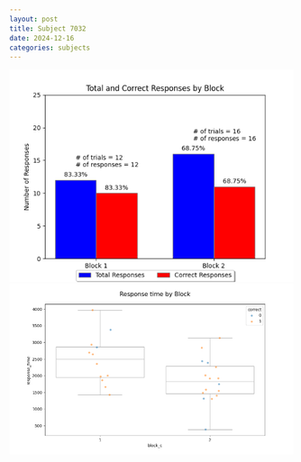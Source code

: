 ```yaml
---
layout: post
title: Subject 7032
date: 2024-12-16
categories: subjects
---
```


![](data/7032/run-5/7032_ATS_responses.png)
![](data/7032/run-5/7032_ATS_rt.png)

